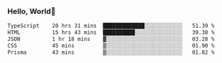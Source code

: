 
### Hello, World🐤

<!--START_SECTION:waka-->

```txt
TypeScript    20 hrs 31 mins  █████████████░░░░░░░░░░░░   51.39 %
HTML          15 hrs 43 mins  ██████████░░░░░░░░░░░░░░░   39.38 %
JSON          1 hr 18 mins    ▓░░░░░░░░░░░░░░░░░░░░░░░░   03.28 %
CSS           45 mins         ▒░░░░░░░░░░░░░░░░░░░░░░░░   01.90 %
Prisma        43 mins         ▒░░░░░░░░░░░░░░░░░░░░░░░░   01.82 %
```

<!--END_SECTION:waka-->
